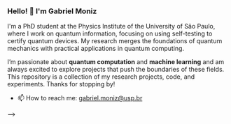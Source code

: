 
### Hello! 👋 I'm Gabriel Moniz

I'm a PhD student at the Physics Institute of the University of São Paulo, where I work on quantum information, focusing on using self-testing to certify quantum devices. My research merges the foundations of quantum mechanics with practical applications in quantum computing.

I’m passionate about **quantum computation** and **machine learning** and am always excited to explore projects that push the boundaries of these fields. This repository is a collection of my research projects, code, and experiments. Thanks for stopping by!

- 📫 How to reach me: gabriel.moniz@usp.br

-->
